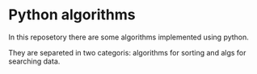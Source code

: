 # Python algorithms

In this reposetory there are some algorithms implemented using python.

They are separeted in two categoris: algorithms for sorting and algs for searching data.
